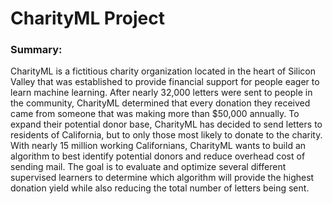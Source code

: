 # CharityML Project 

### Summary: 
CharityML is a fictitious charity organization located in the heart of Silicon Valley that was established to provide 
financial support for people eager to learn machine learning. After nearly 32,000 letters were sent to people in the community, 
CharityML determined that every donation they received came from someone that was making 
more than $50,000 annually. To expand their potential donor base, CharityML has decided to send
letters to residents of California, but to only those most likely to donate to the charity. 
With nearly 15 million working Californians, CharityML wants to build an algorithm to best identify potential 
donors and reduce overhead cost of sending mail. The goal is to  evaluate and optimize several different supervised 
learners to determine which algorithm will provide the highest donation yield while also reducing the total number of letters being sent.







